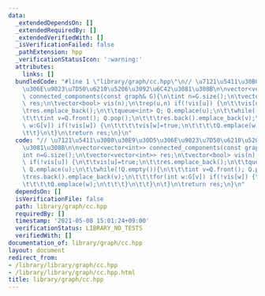 ```yaml
---
data:
  _extendedDependsOn: []
  _extendedRequiredBy: []
  _extendedVerifiedWith: []
  _isVerificationFailed: false
  _pathExtension: hpp
  _verificationStatusIcon: ':warning:'
  attributes:
    links: []
  bundledCode: "#line 1 \"library/graph/cc.hpp\"\n// \u7121\u5411\u30B0\u30E9\u30D5\
    \u306E\u9023\u7D50\u6210\u5206\u3092\u6C42\u3081\u308B\n\nvector<vector<int>>\
    \ connected_components(const graph& G){\n\tint n=G.size();\n\tvector<vector<int>>\
    \ res;\n\tvector<bool> vis(n);\n\trep(u,n) if(!vis[u]) {\n\t\tvis[u]=true;\n\t\
    \tres.emplace_back();\n\t\tqueue<int> Q; Q.emplace(u);\n\t\twhile(!Q.empty()){\n\
    \t\t\tint v=Q.front(); Q.pop();\n\t\t\tres.back().emplace_back(v);\n\t\t\tfor(int\
    \ w:G[v]) if(!vis[w]) {\n\t\t\t\tvis[w]=true;\n\t\t\t\tQ.emplace(w);\n\t\t\t}\n\
    \t\t}\n\t}\n\treturn res;\n}\n"
  code: "// \u7121\u5411\u30B0\u30E9\u30D5\u306E\u9023\u7D50\u6210\u5206\u3092\u6C42\
    \u3081\u308B\n\nvector<vector<int>> connected_components(const graph& G){\n\t\
    int n=G.size();\n\tvector<vector<int>> res;\n\tvector<bool> vis(n);\n\trep(u,n)\
    \ if(!vis[u]) {\n\t\tvis[u]=true;\n\t\tres.emplace_back();\n\t\tqueue<int> Q;\
    \ Q.emplace(u);\n\t\twhile(!Q.empty()){\n\t\t\tint v=Q.front(); Q.pop();\n\t\t\
    \tres.back().emplace_back(v);\n\t\t\tfor(int w:G[v]) if(!vis[w]) {\n\t\t\t\tvis[w]=true;\n\
    \t\t\t\tQ.emplace(w);\n\t\t\t}\n\t\t}\n\t}\n\treturn res;\n}\n"
  dependsOn: []
  isVerificationFile: false
  path: library/graph/cc.hpp
  requiredBy: []
  timestamp: '2021-05-08 15:01:24+09:00'
  verificationStatus: LIBRARY_NO_TESTS
  verifiedWith: []
documentation_of: library/graph/cc.hpp
layout: document
redirect_from:
- /library/library/graph/cc.hpp
- /library/library/graph/cc.hpp.html
title: library/graph/cc.hpp
---
```

